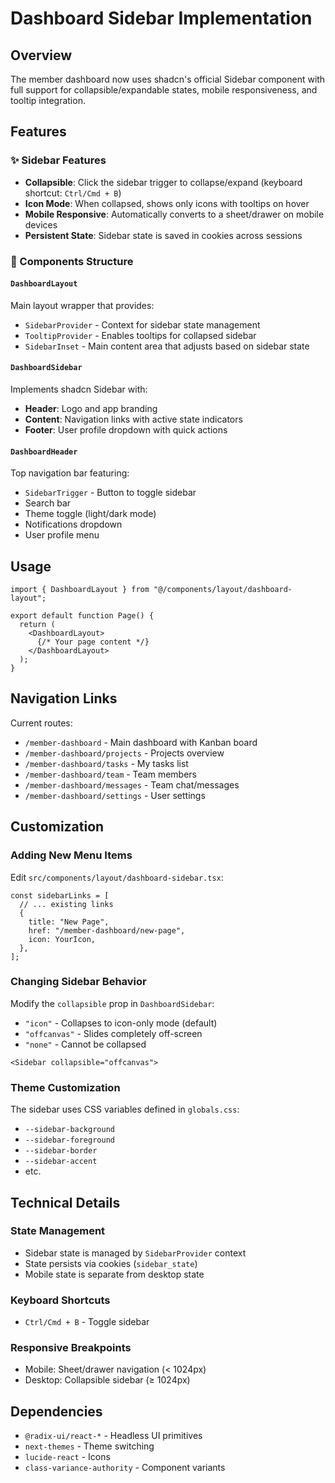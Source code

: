# Dashboard Sidebar Implementation

## Overview
The member dashboard now uses shadcn's official Sidebar component with full support for collapsible/expandable states, mobile responsiveness, and tooltip integration.

## Features

### ✨ Sidebar Features
- **Collapsible**: Click the sidebar trigger to collapse/expand (keyboard shortcut: `Ctrl/Cmd + B`)
- **Icon Mode**: When collapsed, shows only icons with tooltips on hover
- **Mobile Responsive**: Automatically converts to a sheet/drawer on mobile devices
- **Persistent State**: Sidebar state is saved in cookies across sessions

### 🎨 Components Structure

#### `DashboardLayout`
Main layout wrapper that provides:
- `SidebarProvider` - Context for sidebar state management
- `TooltipProvider` - Enables tooltips for collapsed sidebar
- `SidebarInset` - Main content area that adjusts based on sidebar state

#### `DashboardSidebar`
Implements shadcn Sidebar with:
- **Header**: Logo and app branding
- **Content**: Navigation links with active state indicators
- **Footer**: User profile dropdown with quick actions

#### `DashboardHeader`
Top navigation bar featuring:
- `SidebarTrigger` - Button to toggle sidebar
- Search bar
- Theme toggle (light/dark mode)
- Notifications dropdown
- User profile menu

## Usage

```tsx
import { DashboardLayout } from "@/components/layout/dashboard-layout";

export default function Page() {
  return (
    <DashboardLayout>
      {/* Your page content */}
    </DashboardLayout>
  );
}
```

## Navigation Links

Current routes:
- `/member-dashboard` - Main dashboard with Kanban board
- `/member-dashboard/projects` - Projects overview
- `/member-dashboard/tasks` - My tasks list
- `/member-dashboard/team` - Team members
- `/member-dashboard/messages` - Team chat/messages
- `/member-dashboard/settings` - User settings

## Customization

### Adding New Menu Items

Edit `src/components/layout/dashboard-sidebar.tsx`:

```tsx
const sidebarLinks = [
  // ... existing links
  {
    title: "New Page",
    href: "/member-dashboard/new-page",
    icon: YourIcon,
  },
];
```

### Changing Sidebar Behavior

Modify the `collapsible` prop in `DashboardSidebar`:
- `"icon"` - Collapses to icon-only mode (default)
- `"offcanvas"` - Slides completely off-screen
- `"none"` - Cannot be collapsed

```tsx
<Sidebar collapsible="offcanvas">
```

### Theme Customization

The sidebar uses CSS variables defined in `globals.css`:
- `--sidebar-background`
- `--sidebar-foreground`
- `--sidebar-border`
- `--sidebar-accent`
- etc.

## Technical Details

### State Management
- Sidebar state is managed by `SidebarProvider` context
- State persists via cookies (`sidebar_state`)
- Mobile state is separate from desktop state

### Keyboard Shortcuts
- `Ctrl/Cmd + B` - Toggle sidebar

### Responsive Breakpoints
- Mobile: Sheet/drawer navigation (< 1024px)
- Desktop: Collapsible sidebar (≥ 1024px)

## Dependencies
- `@radix-ui/react-*` - Headless UI primitives
- `next-themes` - Theme switching
- `lucide-react` - Icons
- `class-variance-authority` - Component variants
